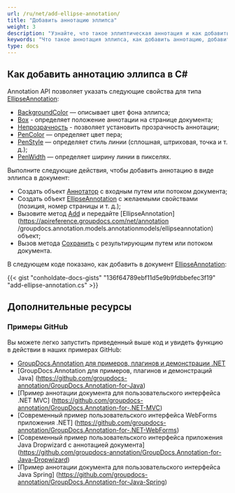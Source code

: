 ```yaml
---
url: /ru/net/add-ellipse-annotation/
title: "Добавить аннотацию эллипса"
weight: 3
description: "Узнайте, что такое эллиптическая аннотация и как добавить ее в документ программным путем с помощью API GroupDocs.Annotation, который является частью Conholdate.Total для .NET."
keywords: "Что такое аннотация эллипса, как добавить аннотацию, добавить аннотацию эллипса"
type: docs
---
```


## Как добавить аннотацию эллипса в C#

Annotation API позволяет указать следующие свойства для типа [EllipseAnnotation](https://apireference.groupdocs.com/net/annotation/groupdocs.annotation.models.annotationmodels/ellipseannotation):

* [BackgroundColor](https://apireference.groupdocs.com/annotation/net/groupdocs.annotation.models.annotationmodels/areaannotation/properties/backgroundcolor) — описывает цвет фона эллипса;
* [Box](https://apireference.groupdocs.com/annotation/net/groupdocs.annotation.models.annotationmodels/areaannotation/properties/box) - определяет положение аннотации на странице документа;
* [Непрозрачность](https://apireference.groupdocs.com/annotation/net/groupdocs.annotation.models.annotationmodels/areaannotation/properties/opacity) - позволяет установить прозрачность аннотации;
* [PenColor](https://apireference.groupdocs.com/annotation/net/groupdocs.annotation.models.annotationmodels/areaannotation/properties/pencolor) — определяет цвет пера;
* [PenStyle](https://apireference.groupdocs.com/annotation/net/groupdocs.annotation.models.annotationmodels/areaannotation/properties/penstyle) — определяет стиль линии (сплошная, штриховая, точка и т. д.);
* [PenWidth](https://apireference.groupdocs.com/annotation/net/groupdocs.annotation.models.annotationmodels/areaannotation/properties/penwidth) — определяет ширину линии в пикселях.

Выполните следующие действия, чтобы добавить аннотацию в виде эллипса в документ:

* Создать объект [Аннотатор](https://apireference.groupdocs.com/net/annotation/groupdocs.annotation/annotator) с входным путем или потоком документа;
* Создать объект [EllipseAnnotation](https://apireference.groupdocs.com/net/annotation/groupdocs.annotation.models.annotationmodels/ellipseannotation) с желаемыми свойствами (позиция, номер страницы и т. д.);
* Вызовите метод [Add](https://apireference.groupdocs.com/net/annotation/groupdocs.annotation/annotator/methods/add) и передайте [EllipseAnnotation](https://apireference.groupdocs.com/net/annotation /groupdocs.annotation.models.annotationmodels/ellipseannotation) объект;
* Вызов метода [Сохранить](https://apireference.groupdocs.com/net/annotation/groupdocs.annotation/annotator/methods/save/index) с результирующим путем или потоком документа.

В следующем коде показано, как добавить в документ [EllipseAnnotation](https://apireference.groupdocs.com/net/annotation/groupdocs.annotation.models.annotationmodels/ellipseannotation):

{{< gist "conholdate-docs-gists" "136f64789ebf11d5e9b9fdbbefec3f19" "add-ellipse-annotation.cs" >}}

## Дополнительные ресурсы
### Примеры GitHub
Вы можете легко запустить приведенный выше код и увидеть функцию в действии в наших примерах GitHub:

* [GroupDocs.Annotation для примеров, плагинов и демонстрации .NET](https://github.com/groupdocs-annotation/GroupDocs.Annotation-for-.NET)
* [GroupDocs.Annotation для примеров, плагинов и демонстраций Java] (https://github.com/groupdocs-annotation/GroupDocs.Annotation-for-Java)
* [Пример аннотации документа для пользовательского интерфейса .NET MVC] (https://github.com/groupdocs-annotation/GroupDocs.Annotation-for-.NET-MVC)
* [Современный пример пользовательского интерфейса WebForms приложения .NET] (https://github.com/groupdocs-annotation/GroupDocs.Annotation-for-.NET-WebForms)
* [Современный пример пользовательского интерфейса приложения Java Dropwizard с аннотацией документа] (https://github.com/groupdocs-annotation/GroupDocs.Annotation-for-Java-Dropwizard)
* [Пример аннотации документа для пользовательского интерфейса Java Spring] (https://github.com/groupdocs-annotation/GroupDocs.Annotation-for-Java-Spring)
    





